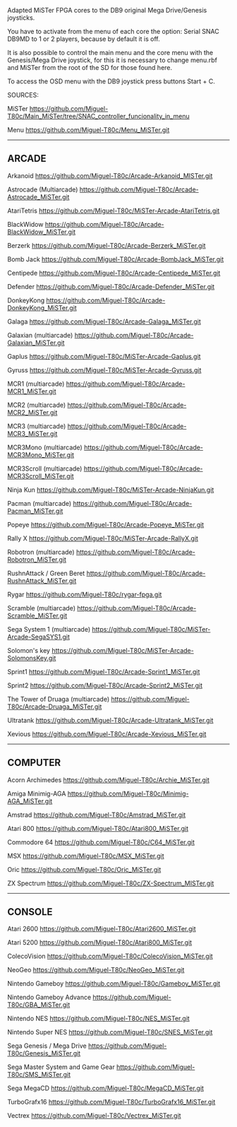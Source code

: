 Adapted MiSTer FPGA cores to the DB9 original Mega Drive/Genesis joysticks.

You have to activate from the menu of each core the option: Serial SNAC DB9MD to 1 or 2 players, because by default it is off.

It is also possible to control the main menu and the core menu with the Genesis/Mega Drive joystick, for this it is necessary to change menu.rbf and MiSTer from the root of the SD for those found here.

To access the OSD menu with the DB9 joystick press buttons Start + C.

SOURCES:

MiSTer
https://github.com/Miguel-T80c/Main_MiSTer/tree/SNAC_controller_funcionality_in_menu

Menu
https://github.com/Miguel-T80c/Menu_MiSTer.git

------
ARCADE
------
Arkanoid
https://github.com/Miguel-T80c/Arcade-Arkanoid_MISTer.git

Astrocade (Multiarcade)
https://github.com/Miguel-T80c/Arcade-Astrocade_MiSTer.git

AtariTetris
https://github.com/Miguel-T80c/MiSTer-Arcade-AtariTetris.git

BlackWidow
https://github.com/Miguel-T80c/Arcade-BlackWidow_MiSTer.git

Berzerk
https://github.com/Miguel-T80c/Arcade-Berzerk_MiSTer.git

Bomb Jack
https://github.com/Miguel-T80c/Arcade-BombJack_MiSTer.git

Centipede
https://github.com/Miguel-T80c/Arcade-Centipede_MiSTer.git

Defender
https://github.com/Miguel-T80c/Arcade-Defender_MiSTer.git

DonkeyKong
https://github.com/Miguel-T80c/Arcade-DonkeyKong_MiSTer.git

Galaga
https://github.com/Miguel-T80c/Arcade-Galaga_MiSTer.git

Galaxian (multiarcade)
https://github.com/Miguel-T80c/Arcade-Galaxian_MiSTer.git

Gaplus
https://github.com/Miguel-T80c/MiSTer-Arcade-Gaplus.git

Gyruss
https://github.com/Miguel-T80c/MiSTer-Arcade-Gyruss.git

MCR1 (multiarcade)
https://github.com/Miguel-T80c/Arcade-MCR1_MiSTer.git

MCR2 (multiarcade)
https://github.com/Miguel-T80c/Arcade-MCR2_MiSTer.git

MCR3 (multiarcade)
https://github.com/Miguel-T80c/Arcade-MCR3_MiSTer.git

MCR3Mono (multiarcade)
https://github.com/Miguel-T80c/Arcade-MCR3Mono_MiSTer.git

MCR3Scroll (multiarcade)
https://github.com/Miguel-T80c/Arcade-MCR3Scroll_MiSTer.git

Ninja Kun
https://github.com/Miguel-T80c/MiSTer-Arcade-NinjaKun.git

Pacman (multiarcade)
https://github.com/Miguel-T80c/Arcade-Pacman_MiSTer.git

Popeye
https://github.com/Miguel-T80c/Arcade-Popeye_MiSTer.git

Rally X
https://github.com/Miguel-T80c/MiSTer-Arcade-RallyX.git

Robotron (multiarcade)
https://github.com/Miguel-T80c/Arcade-Robotron_MiSTer.git

RushnAttack / Green Beret
https://github.com/Miguel-T80c/Arcade-RushnAttack_MiSTer.git

Rygar
https://github.com/Miguel-T80c/rygar-fpga.git

Scramble (multiarcade)
https://github.com/Miguel-T80c/Arcade-Scramble_MiSTer.git

Sega System 1 (multiarcade)
https://github.com/Miguel-T80c/MiSTer-Arcade-SegaSYS1.git

Solomon's key
https://github.com/Miguel-T80c/MiSTer-Arcade-SolomonsKey.git

Sprint1
https://github.com/Miguel-T80c/Arcade-Sprint1_MiSTer.git

Sprint2
https://github.com/Miguel-T80c/Arcade-Sprint2_MiSTer.git

The Tower of Druaga (multiarcade)
https://github.com/Miguel-T80c/Arcade-Druaga_MiSTer.git

Ultratank
https://github.com/Miguel-T80c/Arcade-Ultratank_MiSTer.git

Xevious
https://github.com/Miguel-T80c/Arcade-Xevious_MiSTer.git

--------
COMPUTER
--------
Acorn Archimedes
https://github.com/Miguel-T80c/Archie_MiSTer.git

Amiga Minimig-AGA
https://github.com/Miguel-T80c/Minimig-AGA_MiSTer.git

Amstrad
https://github.com/Miguel-T80c/Amstrad_MiSTer.git

Atari 800
https://github.com/Miguel-T80c/Atari800_MiSTer.git

Commodore 64
https://github.com/Miguel-T80c/C64_MiSTer.git

MSX
https://github.com/Miguel-T80c/MSX_MiSTer.git

Oric
https://github.com/Miguel-T80c/Oric_MiSTer.git

ZX Spectrum
https://github.com/Miguel-T80c/ZX-Spectrum_MISTer.git

-------
CONSOLE
-------
Atari 2600
https://github.com/Miguel-T80c/Atari2600_MiSTer.git

Atari 5200
https://github.com/Miguel-T80c/Atari800_MiSTer.git

ColecoVision
https://github.com/Miguel-T80c/ColecoVision_MiSTer.git

NeoGeo
https://github.com/Miguel-T80c/NeoGeo_MiSTer.git

Nintendo Gameboy
https://github.com/Miguel-T80c/Gameboy_MiSTer.git

Nintendo Gameboy Advance
https://github.com/Miguel-T80c/GBA_MiSTer.git

Nintendo NES
https://github.com/Miguel-T80c/NES_MiSTer.git

Nintendo Super NES
https://github.com/Miguel-T80c/SNES_MiSTer.git

Sega Genesis / Mega Drive
https://github.com/Miguel-T80c/Genesis_MiSTer.git

Sega Master System and Game Gear
https://github.com/Miguel-T80c/SMS_MiSTer.git

Sega MegaCD
https://github.com/Miguel-T80c/MegaCD_MiSTer.git

TurboGrafx16
https://github.com/Miguel-T80c/TurboGrafx16_MiSTer.git

Vectrex
https://github.com/Miguel-T80c/Vectrex_MiSTer.git

